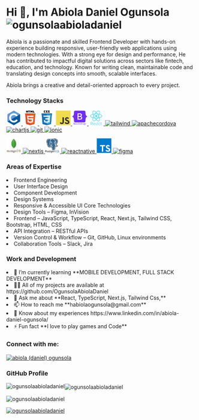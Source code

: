<h1 align="left">Hi 👋, I'm Abiola Daniel Ogunsola  <span align="left"> <img src="https://komarev.com/ghpvc/?username=ogunsolaabioladaniel&label=Profile%20views&color=0e75b6&style=flat" alt="ogunsolaabioladaniel" /> </span>
</h1>


<p align="left">Abiola is a passionate and skilled Frontend Developer with hands-on experience building responsive, user-friendly web applications using modern technologies. With a strong eye for design and performance, He has contributed to impactful digital solutions across sectors like fintech, education, and technology. Known for writing clean, maintainable code and translating design concepts into smooth, scalable interfaces.
<p> Abiola brings a creative and detail-oriented approach to every project.</p>
<h3 align="left">Technology Stacks</h3>
<p align="left">
     <a href="https://www.cprogramming.com/" target="_blank" rel="noreferrer"> <img src="https://raw.githubusercontent.com/devicons/devicon/master/icons/c/c-original.svg" alt="c" width="40" height="40"/> </a>
      <a href="https://www.w3.org/html/" target="_blank" rel="noreferrer"> <img src="https://raw.githubusercontent.com/devicons/devicon/master/icons/html5/html5-original-wordmark.svg" alt="html5" width="40" height="40"/> </a>
      <a href="https://www.w3schools.com/css/" target="_blank" rel="noreferrer"> <img src="https://raw.githubusercontent.com/devicons/devicon/master/icons/css3/css3-original-wordmark.svg" alt="css3" width="40" height="40"/> </a> 
        <a href="https://developer.mozilla.org/en-US/docs/Web/JavaScript" target="_blank" rel="noreferrer"> <img src="https://raw.githubusercontent.com/devicons/devicon/master/icons/javascript/javascript-original.svg" alt="javascript" width="40" height="40"/> </a> 
     <a href="https://getbootstrap.com" target="_blank" rel="noreferrer"> <img src="https://raw.githubusercontent.com/devicons/devicon/master/icons/bootstrap/bootstrap-plain-wordmark.svg" alt="bootstrap" width="40" height="40"/> </a> 
    <a href="https://reactjs.org/" target="_blank" rel="noreferrer"> <img src="https://raw.githubusercontent.com/devicons/devicon/master/icons/react/react-original-wordmark.svg" alt="react" width="40" height="40"/> </a>
    <a href="https://tailwindcss.com/" target="_blank" rel="noreferrer"> <img src="https://www.vectorlogo.zone/logos/tailwindcss/tailwindcss-icon.svg" alt="tailwind" width="40" height="40"/> </a>
      <a href="https://cordova.apache.org/" target="_blank" rel="noreferrer"> <img src="https://www.vectorlogo.zone/logos/apache_cordova/apache_cordova-icon.svg" alt="apachecordova" width="40" height="40"/> </a>
 <a href="https://www.chartjs.org" target="_blank" rel="noreferrer"> <img src="https://www.chartjs.org/media/logo-title.svg" alt="chartjs" width="40" height="40"/> </a>
      <a href="https://git-scm.com/" target="_blank" rel="noreferrer"> <img src="https://www.vectorlogo.zone/logos/git-scm/git-scm-icon.svg" alt="git" width="40" height="40"/> </a>
        <a href="https://ionicframework.com" target="_blank" rel="noreferrer"> <img src="https://upload.wikimedia.org/wikipedia/commons/d/d1/Ionic_Logo.svg" alt="ionic" width="40" height="40"/> </a> 
       <p>
        <a href="https://www.mongodb.com/" target="_blank" rel="noreferrer"> <img src="https://raw.githubusercontent.com/devicons/devicon/master/icons/mongodb/mongodb-original-wordmark.svg" alt="mongodb" width="40" height="40"/> </a>
         <a href="https://nextjs.org/" target="_blank" rel="noreferrer"> <img src="https://cdn.worldvectorlogo.com/logos/nextjs-2.svg" alt="nextjs" width="40" height="40"/> </a> 
         <a href="https://www.postgresql.org" target="_blank" rel="noreferrer"> <img src="https://raw.githubusercontent.com/devicons/devicon/master/icons/postgresql/postgresql-original-wordmark.svg" alt="postgresql" width="40" height="40"/> </a>
           <a href="https://reactnative.dev/" target="_blank" rel="noreferrer"> <img src="https://reactnative.dev/img/header_logo.svg" alt="reactnative" width="40" height="40"/> </a> 
            <a href="https://www.typescriptlang.org/" target="_blank" rel="noreferrer"> <img src="https://raw.githubusercontent.com/devicons/devicon/master/icons/typescript/typescript-original.svg" alt="typescript" width="40" height="40"/> </a> 
     <a href="https://www.figma.com/" target="_blank" rel="noreferrer"> <img src="https://www.vectorlogo.zone/logos/figma/figma-icon.svg" alt="figma" width="40" height="40"/> </a> 
        </p> 
</p>
    <h3> Areas of Expertise </h3>
    <li>Frontend Engineering</li>
    <li> User Interface Design</li> 
    <li>Component Development</li>
    <li>Design Systems</li>
    <li>Responsive & Accessible UI Core Technologies</li>
    <li>Design Tools – Figma, InVision</li>
    <li>Frontend – JavaScript, TypeScript, React, Next.js, Tailwind CSS, Bootstrap, HTML, CSS </li>
    <li>API Integration – RESTful APIs </li>
    <li>Version Control & Workflow – Git, GitHub, Linux environments</li>
    <li>Collaboration Tools – Slack, Jira</li>
    

<h3>Work and Development</h3>
<li>🌱 I’m currently learning **MOBILE DEVELOPMENT, FULL STACK DEVELOPMENT**</li>
<li> 👨‍💻 All of my projects are available at https://github.com/OgunsolaAbiolaDaniel</li>
<li> 💬 Ask me about **React, TypeScript, Next.js, Tailwind Css,**</li>
<li> 📫 How to reach me **habiolaogunsola@gmail.com**</li>
<li>📄 Know about my experiences https://www.linkedin.com/in/abiola-daniel-ogunsola/</li>
<li> ⚡ Fun fact **I love to play games and Code**</li>

<h3 align="left">Connect with me:</h3>
<p align="left">
<a href="https://linkedin.com/in/abiola (daniel) ogunsola" target="blank"><img align="center" src="https://raw.githubusercontent.com/rahuldkjain/github-profile-readme-generator/master/src/images/icons/Social/linked-in-alt.svg" alt="abiola (daniel) ogunsola" height="30" width="40" /></a>
</p>



<h3>GitHub Profile</h3>
<p>
  <img align="left" src="https://github-readme-stats.vercel.app/api/top-langs?username=ogunsolaabioladaniel&show_icons=true&locale=en&layout=compact" alt="ogunsolaabioladaniel" />
  <img align="center" src="https://github-readme-streak-stats.herokuapp.com/?user=ogunsolaabioladaniel&" alt="ogunsolaabioladaniel" />
</p>
<p>
  <img align="center" src="https://github-readme-stats.vercel.app/api?username=ogunsolaabioladaniel&show_icons=true&locale=en" alt="ogunsolaabioladaniel" />&nbsp;
</p
<p align="left"> <a href="https://github.com/ryo-ma/github-profile-trophy"><img src="https://github-profile-trophy.vercel.app/?username=ogunsolaabioladaniel" alt="ogunsolaabioladaniel" /></a> </p>


